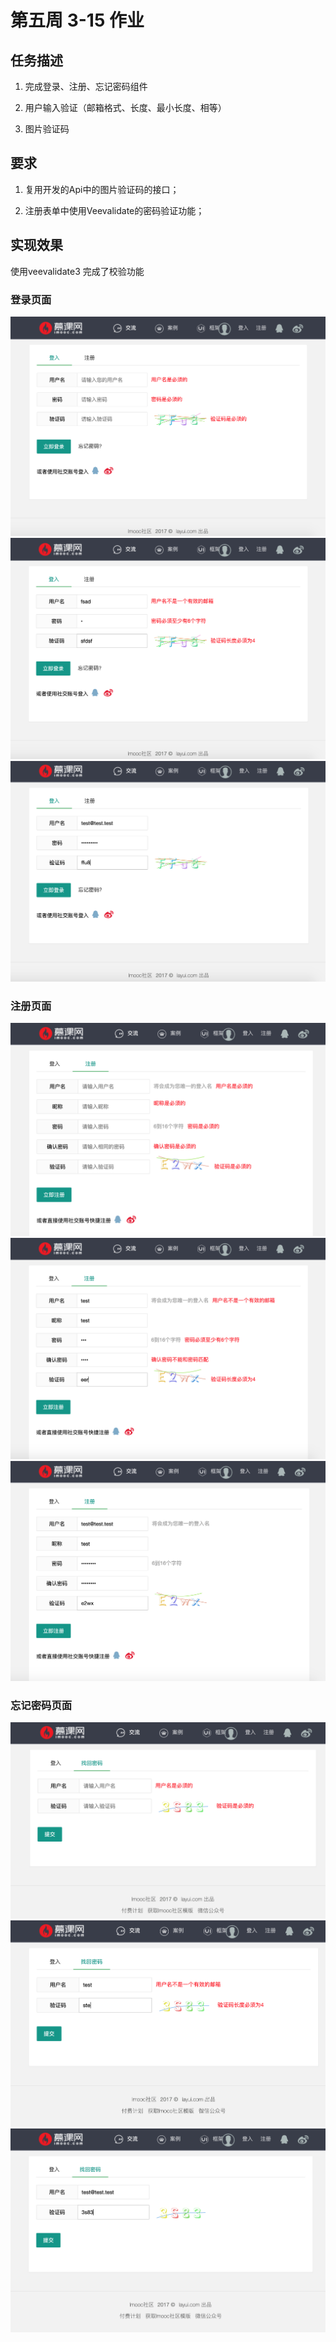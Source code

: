 # 第五周 3-15 作业

## 任务描述

1. 完成登录、注册、忘记密码组件

2. 用户输入验证（邮箱格式、长度、最小长度、相等）

3. 图片验证码

## 要求

1. 复用开发的Api中的图片验证码的接口；

2. 注册表单中使用Veevalidate的密码验证功能；

## 实现效果

使用veevalidate3 完成了校验功能

### 登录页面
![效果1](./show/login-1.png)
![效果2](show/login-2.png)
![效果3](show/login-3.png)

### 注册页面
![效果1](./show/reg-1.png)
![效果2](show/reg-2.png)
![效果3](show/reg-3.png)

### 忘记密码页面
![效果1](./show/forget-1.png)
![效果2](show/forget-2.png)
![效果3](show/forget-3.png)